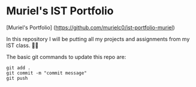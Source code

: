 # Muriel's IST Portfolio

[Muriel's Portfolio] (https://github.com/murielc0/ist-portfolio-muriel)

In this repository I will be putting all my projects and assignments from my IST class. :face_with_spiral_eyes:

The basic git commands to update this repo are:
```
git add .
git commit -m "commit message"
git push
```


